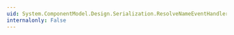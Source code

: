 ```yaml
---
uid: System.ComponentModel.Design.Serialization.ResolveNameEventHandler
internalonly: False
---
```

